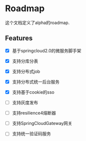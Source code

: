 # Roadmap
这个文档定义了alpha的roadmap.

## Features
- [x] 基于springcloud2.0的微服务脚手架
- [x] 支持分库分表
- [x] 支持分布式job
- [x] 支持分布式统一后台服务
- [x] 支持基于cookie的sso
- [ ] 支持灰度发布
- [ ] 支持resilience4熔断器
- [ ] 支持SpringCloudGateway网关
- [ ] 支持统一验证码服务



